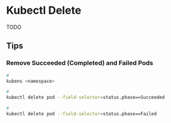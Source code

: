 # Kubectl Delete

TODO

## Tips

### Remove Succeeded (Completed) and Failed Pods

```sh
#
kubens <namespace>

#
kubectl delete pod --field-selector=status.phase==Succeeded

#
kubectl delete pod --field-selector=status.phase==Failed
```
